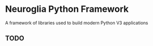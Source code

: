 # Neuroglia Python Framework

A framework of libraries used to build modern Python V3 applications

## TODO